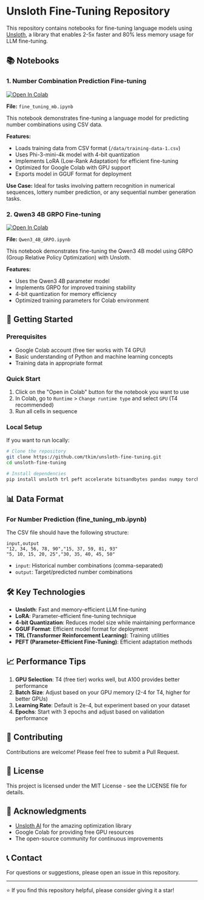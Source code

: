 # Unsloth Fine-Tuning Repository

This repository contains notebooks for fine-tuning language models using [Unsloth](https://github.com/unslothai/unsloth), a library that enables 2-5x faster and 80% less memory usage for LLM fine-tuning.

## 📚 Notebooks

### 1. Number Combination Prediction Fine-tuning
[![Open In Colab](https://colab.research.google.com/assets/colab-badge.svg)](https://colab.research.google.com/github/tkim/unsloth-fine-tuning/blob/main/fine_tuning_mb.ipynb)

**File:** `fine_tuning_mb.ipynb`

This notebook demonstrates fine-tuning a language model for predicting number combinations using CSV data.

**Features:**
- Loads training data from CSV format (`/data/training-data-1.csv`)
- Uses Phi-3-mini-4k model with 4-bit quantization
- Implements LoRA (Low-Rank Adaptation) for efficient fine-tuning
- Optimized for Google Colab with GPU support
- Exports model in GGUF format for deployment

**Use Case:** Ideal for tasks involving pattern recognition in numerical sequences, lottery number prediction, or any sequential number generation tasks.

### 2. Qwen3 4B GRPO Fine-tuning
[![Open In Colab](https://colab.research.google.com/assets/colab-badge.svg)](https://colab.research.google.com/github/tkim/unsloth-fine-tuning/blob/main/Qwen3_4B_GRPO.ipynb)

**File:** `Qwen3_4B_GRPO.ipynb`

This notebook demonstrates fine-tuning the Qwen3 4B model using GRPO (Group Relative Policy Optimization) with Unsloth.

**Features:**
- Uses the Qwen3 4B parameter model
- Implements GRPO for improved training stability
- 4-bit quantization for memory efficiency
- Optimized training parameters for Colab environment

## 🚀 Getting Started

### Prerequisites
- Google Colab account (free tier works with T4 GPU)
- Basic understanding of Python and machine learning concepts
- Training data in appropriate format

### Quick Start
1. Click on the "Open in Colab" button for the notebook you want to use
2. In Colab, go to `Runtime` > `Change runtime type` and select `GPU` (T4 recommended)
3. Run all cells in sequence

### Local Setup
If you want to run locally:

```bash
# Clone the repository
git clone https://github.com/tkim/unsloth-fine-tuning.git
cd unsloth-fine-tuning

# Install dependencies
pip install unsloth trl peft accelerate bitsandbytes pandas numpy torch
```

## 📊 Data Format

### For Number Prediction (fine_tuning_mb.ipynb)
The CSV file should have the following structure:
```csv
input,output
"12, 34, 56, 78, 90","15, 37, 59, 81, 93"
"5, 10, 15, 20, 25","30, 35, 40, 45, 50"
```

- `input`: Historical number combinations (comma-separated)
- `output`: Target/predicted number combinations

## 🛠️ Key Technologies

- **Unsloth**: Fast and memory-efficient LLM fine-tuning
- **LoRA**: Parameter-efficient fine-tuning technique
- **4-bit Quantization**: Reduces model size while maintaining performance
- **GGUF Format**: Efficient model format for deployment
- **TRL (Transformer Reinforcement Learning)**: Training utilities
- **PEFT (Parameter-Efficient Fine-Tuning)**: Efficient adaptation methods

## 📈 Performance Tips

1. **GPU Selection**: T4 (free tier) works well, but A100 provides better performance
2. **Batch Size**: Adjust based on your GPU memory (2-4 for T4, higher for better GPUs)
3. **Learning Rate**: Default is 2e-4, but experiment based on your dataset
4. **Epochs**: Start with 3 epochs and adjust based on validation performance

## 🤝 Contributing

Contributions are welcome! Please feel free to submit a Pull Request.

## 📄 License

This project is licensed under the MIT License - see the LICENSE file for details.

## 🙏 Acknowledgments

- [Unsloth AI](https://unsloth.ai/) for the amazing optimization library
- Google Colab for providing free GPU resources
- The open-source community for continuous improvements

## 📞 Contact

For questions or suggestions, please open an issue in this repository.

---
⭐ If you find this repository helpful, please consider giving it a star!